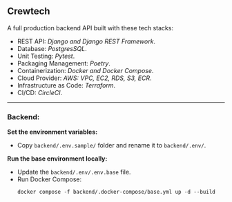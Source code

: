 ## Crewtech
A full production backend API built with these tech stacks:
- REST API: _Django and Django REST Framework_.
- Database: _PostgresSQL_.
- Unit Testing: _Pytest_.
- Packaging Management: _Poetry_.
- Containerization: _Docker and Docker Compose_.
- Cloud Provider: _AWS: VPC, EC2, RDS, S3, ECR_.
- Infrastructure as Code: _Terraform_.
- CI/CD: _CircleCI_.

---

### Backend:

**Set the environment variables:**
- Copy `backend/.env.sample/` folder and rename it to `backend/.env/`.

**Run the base environment locally:**
- Update the `backend/.env/.env.base` file.
- Run Docker Compose:
  ```shell
  docker compose -f backend/.docker-compose/base.yml up -d --build
  ```


